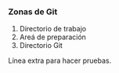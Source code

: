 ### Zonas de Git
1. Directorio de trabajo
2. Areá de preparación
3. Directorio Git

Línea extra para hacer pruebas.
